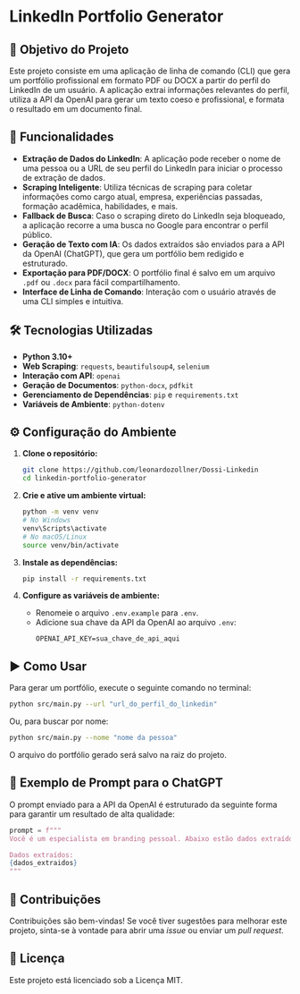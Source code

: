 # LinkedIn Portfolio Generator

## 🚀 Objetivo do Projeto

Este projeto consiste em uma aplicação de linha de comando (CLI) que gera um portfólio profissional em formato PDF ou DOCX a partir do perfil do LinkedIn de um usuário. A aplicação extrai informações relevantes do perfil, utiliza a API da OpenAI para gerar um texto coeso e profissional, e formata o resultado em um documento final.

## 🔧 Funcionalidades

- **Extração de Dados do LinkedIn**: A aplicação pode receber o nome de uma pessoa ou a URL de seu perfil do LinkedIn para iniciar o processo de extração de dados.
- **Scraping Inteligente**: Utiliza técnicas de scraping para coletar informações como cargo atual, empresa, experiências passadas, formação acadêmica, habilidades, e mais.
- **Fallback de Busca**: Caso o scraping direto do LinkedIn seja bloqueado, a aplicação recorre a uma busca no Google para encontrar o perfil público.
- **Geração de Texto com IA**: Os dados extraídos são enviados para a API da OpenAI (ChatGPT), que gera um portfólio bem redigido e estruturado.
- **Exportação para PDF/DOCX**: O portfólio final é salvo em um arquivo `.pdf` ou `.docx` para fácil compartilhamento.
- **Interface de Linha de Comando**: Interação com o usuário através de uma CLI simples e intuitiva.

## 🛠️ Tecnologias Utilizadas

- **Python 3.10+**
- **Web Scraping**: `requests`, `beautifulsoup4`, `selenium`
- **Interação com API**: `openai`
- **Geração de Documentos**: `python-docx`, `pdfkit`
- **Gerenciamento de Dependências**: `pip` e `requirements.txt`
- **Variáveis de Ambiente**: `python-dotenv`

## ⚙️ Configuração do Ambiente

1.  **Clone o repositório:**
    ```bash
    git clone https://github.com/leonardozollner/Dossi-Linkedin
    cd linkedin-portfolio-generator
    ```

2.  **Crie e ative um ambiente virtual:**
    ```bash
    python -m venv venv
    # No Windows
    venv\Scripts\activate
    # No macOS/Linux
    source venv/bin/activate
    ```

3.  **Instale as dependências:**
    ```bash
    pip install -r requirements.txt
    ```

4.  **Configure as variáveis de ambiente:**
    - Renomeie o arquivo `.env.example` para `.env`.
    - Adicione sua chave da API da OpenAI ao arquivo `.env`:
      ```
      OPENAI_API_KEY=sua_chave_de_api_aqui
      ```

## ▶️ Como Usar

Para gerar um portfólio, execute o seguinte comando no terminal:

```bash
python src/main.py --url "url_do_perfil_do_linkedin"
```

Ou, para buscar por nome:

```bash
python src/main.py --nome "nome da pessoa"
```

O arquivo do portfólio gerado será salvo na raiz do projeto.

## 📄 Exemplo de Prompt para o ChatGPT

O prompt enviado para a API da OpenAI é estruturado da seguinte forma para garantir um resultado de alta qualidade:

```python
prompt = f"""
Você é um especialista em branding pessoal. Abaixo estão dados extraídos de um perfil profissional. Seu papel é transformar essas informações em um portfólio impactante, bem redigido, claro e com tom profissional. Estruture com seções como: "Sobre", "Experiência Profissional", "Formação", "Habilidades", "Idiomas", "Atividades Voluntárias", e "Resumo Final".

Dados extraídos:
{dados_extraidos}
"""
```

## 🤝 Contribuições

Contribuições são bem-vindas! Se você tiver sugestões para melhorar este projeto, sinta-se à vontade para abrir uma *issue* ou enviar um *pull request*.

## 📄 Licença

Este projeto está licenciado sob a Licença MIT. 

